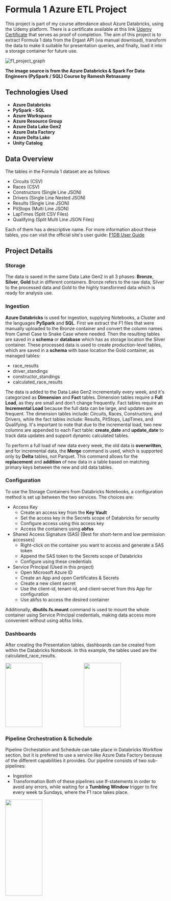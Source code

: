 # Formula 1 Azure ETL Project

This project is part of my course attendance about Azure Databricks, using the Udemy platform. There is a certificate available at this link [Udemy Certificate](https://ude.my/UC-e54cd93d-2409-4334-8495-18a514c3c0d3) that serves as proof of completion. The aim of this project is to extract Formula 1 data from the Ergast API (via manual download), transform the data to make it suitable for presentation queries, and finally, load it into a storage container for future use.

![f1_project_graph](https://github.com/dmoralis/AirflowETLWeatherProject/assets/56253720/c62296be-61a8-4df1-8d62-cb3f92a40941)

**The image source is from the Azure Databricks & Spark For Data Engineers (PySpark / SQL) Course by Ramesh Retnasamy**

## Technologies Used

- **Azure Databricks**
- **PySpark - SQL**
- **Azure Workspace**
- **Azure Resource Group**
- **Azure Data Lake Gen2**
- **Azure Data Factory**
- **Azure Delta Lake**
- **Unity Catalog**

## Data Overview

The tables in the Formula 1 dataset are as follows:

- Circuits (CSV)
- Races (CSV)
- Constructors (Single Line JSON)
- Drivers (Single Line Nested JSON)
- Results (Single Line JSON)
- PitStops (Multi Line JSON)
- LapTimes (Split CSV Files)
- Qualifying (Split Multi Line JSON Files)

Each of them has a descriptive name. For more information about these tables, you can visit the official site's user guide: [F1DB User Guide](https://ergast.com/docs/f1db_user_guide.txt)

## Project Details

### Storage
The data is saved in the same Data Lake Gen2 in all 3 phases: **Bronze**, **Silver**, **Gold** but in different containers. Bronze refers to the raw data, Silver to the processed data and Gold to the highly transformed data which is ready for analysis use. 


### Ingestion

**Azure Databricks** is used for ingestion, supplying Notebooks, a Cluster and the languages **PySpark** and **SQL**. First we extract the F1 files that were manually uploaded to the Bronze container and convert the column names from Camel Case to Snake Case where needed. Then the resulting tables are saved in a **schema** or **database** which has as storage location the Silver container. These processed data is used to create production-level tables, which are saved in a **schema** with base location the Gold container, as managed tables:

- race_results
- driver_standings
- constructor_standings
- calculated_race_results

The data is added to the Data Lake Gen2 incrementally every week, and it's categorized as **Dimension** and **Fact** tables. Dimension tables require a **Full Load**, as they are small and don't change frequently. Fact tables require an **Incremental Load** because the full data can be large, and updates are frequent. The dimension tables include: Circuits, Races, Constructors, and Drivers, while the fact tables include: Results, PitStops, LapTimes, and Qualifying. It's important to note that due to the incremental load, two new columns are appended to each Fact table: **create_date** and **update_date** to track data updates and support dynamic calculated tables.

To perform a full load of new data every week, the old data is **overwritten**, and for incremental data, the **Merge** command is used, which is supported only by **Delta** tables, not Parquet. This command allows for the **replacement** and **addition** of new data in a table based on matching primary keys between the new and old data tables.

### Configuration

To use the Storage Containers from Databricks Notebooks, a configuration method is set up between the two services. The choices are:

- Access Key
  - Create an access key from the **Key Vault**
  - Set the access key in the Secrets scope of Databricks for security
  - Configure access using this access key
  - Access the containers using **abfss**
- Shared Access Signature (SAS) [Best for short-term and low permission accesses]
  - Right-click on the container you want to access and generate a SAS token
  - Append the SAS token to the Secrets scope of Databricks
  - Configure using these credentials
- Service Principal (Used in this project)
  - Open Microsoft Azure ID
  - Create an App and open Certificates & Secrets
  - Create a new client secret
  - Use the client-id, tenant-id, and client-secret from this App for configuration
  - Use abfss to access the desired container

Additionally, **dbutils.fs.mount** command is used to mount the whole container using Service Principal credentials, making data access more convenient without using abfss links.

### Dashboards

After creating the Presentation tables, dashboards can be created from within the Databricks Notebook. In this example, the tables used are the calculated_race_results.

<img src="https://github.com/dmoralis/AzureETLFormula1Project/assets/56253720/d6750208-8265-4837-a401-88034622a325"  width="48%" height="200px">
<img src="https://github.com/dmoralis/AzureETLFormula1Project/assets/56253720/7aeceb32-1317-43e2-a55d-d6c5e761ba8d"  width="48%" height="200px">

### Pipeline Orchestration & Schedule

Pipeline Orchestation and Schedule can take place in Databricks Workflow section, but it is prefered to use a service like Azure Data Factory because of the different capabilities it provides. 
Our pipeline consists of two sub-pipelines:
- Ingestion
- Transformation
Both of these pipelines use If-statements in order to avoid any errors, while waiting for a **Tumbling Window** trigger to fire every week ta Sundays, where the F1 race takes place.

<img src="[(https://github.com/dmoralis/Information_Retrival/assets/56253720/53be44ec-7f8d-4a38-af5e-e0f864ed8df3)](https://github.com/dmoralis/Information_Retrival/assets/56253720/97944746-d16b-44fd-a9eb-469050545a7d)"  width="48%" height="300px">




